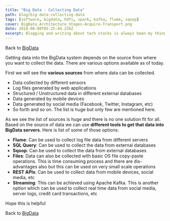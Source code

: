 ```yaml
---
title: "Big Data - Collecting Data"
path: blog/big-data-collecting-data
tags: [software, bigdata, hdfs, spark, kafka, flume, sqoop]
cover: BigData_Architecture_Stages-Acquire-Transport.png
date: 2018-08-08T05:25:44.226Z
excerpt: Blogging and writing about tech stacks is always been my thing. Getting data into the BigData system depends on the source from where you want to collect the data.
---
```


Back to [BigData](../blog/big-data "Big Data")

Getting data into the BigData system depends on the source from where you want to collect the data. There are various options available as of today.

First we will see the **various sources** from where data can be collected.

- Data collected by different sensors
- Log files generated by web applications
- Structured / Unstructured data in different external databases
- Data generated by mobile devices
- Data generated by social media (Facebook, Twitter, Instagram, etc)
- So forth and so on. The list is huge but only few are mentioned here.

As we see the list of sources is huge and there is no one solution fit for all. Based on the source of data we can use **different tools to get that data into BigData servers**. Here is list of some of those options:

- **Flume**: Can be used to collect log file data from different servers
- **SQL Query**: Can be used to collect the data from external databases
- **Sqoop**: Can be used to collect the data from external databases
- **Files**: Data can also be collected with basic OS file copy-paste operations. This is time consuming process and there are dis-advantages also but this can be used on very small scale operations
- **REST APIs**: Can be used to collect data from mobile devices, social media, etc
- **Streaming**: This can be achieved using Apache Kafka. This is another option which can be used to collect real time data from social media, server logs, credit card transactions, etc

Hope this is helpful

Back to [BigData](../blog/big-data "Big Data")
